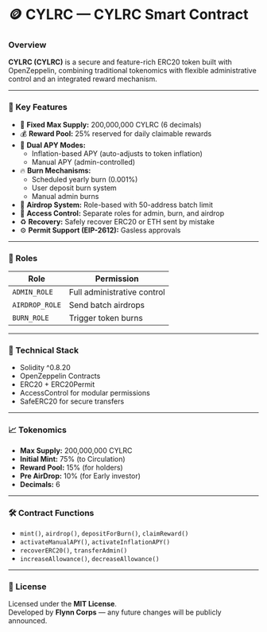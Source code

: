 # 🪙 CYLRC — CYLRC Smart Contract

### Overview
**CYLRC (CYLRC)** is a secure and feature-rich ERC20 token built with OpenZeppelin, combining traditional tokenomics with flexible administrative control and an integrated reward mechanism.

---

### 🚀 Key Features
- 🏦 **Fixed Max Supply:** 200,000,000 CYLRC (6 decimals)
- 💰 **Reward Pool:** 25% reserved for daily claimable rewards
- 🔁 **Dual APY Modes:**
  - Inflation-based APY (auto-adjusts to token inflation)
  - Manual APY (admin-controlled)
- 🔥 **Burn Mechanisms:**
  - Scheduled yearly burn (0.001%)
  - User deposit burn system
  - Manual admin burns
- 🎁 **Airdrop System:** Role-based with 50-address batch limit
- 🔐 **Access Control:** Separate roles for admin, burn, and airdrop
- ♻️ **Recovery:** Safely recover ERC20 or ETH sent by mistake
- ⚙️ **Permit Support (EIP-2612):** Gasless approvals

---

### 🧩 Roles
| Role | Permission |
|------|-------------|
| `ADMIN_ROLE` | Full administrative control |
| `AIRDROP_ROLE` | Send batch airdrops |
| `BURN_ROLE` | Trigger token burns |

---

### 🧱 Technical Stack
- Solidity ^0.8.20  
- OpenZeppelin Contracts  
- ERC20 + ERC20Permit  
- AccessControl for modular permissions  
- SafeERC20 for secure transfers  

---

### 📈 Tokenomics
- **Max Supply:** 200,000,000 CYLRC  
- **Initial Mint:** 75% (to Circulation)  
- **Reward Pool:** 15% (for holders)
- **Pre AirDrop:** 10% (for Early investor)
- **Decimals:** 6  

---

### 🛠️ Contract Functions
- `mint()`, `airdrop()`, `depositForBurn()`, `claimReward()`
- `activateManualAPY()`, `activateInflationAPY()`
- `recoverERC20()`, `transferAdmin()`
- `increaseAllowance()`, `decreaseAllowance()`

---

### 🧾 License
Licensed under the **MIT License**.  
Developed by **Flynn Corps** — any future changes will be publicly announced.
